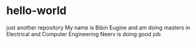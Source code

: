 # hello-world
just another repository
My name is Bibin Eugine and am doing masters in Electrical and Computer Engineering
Neerv is doing good job
